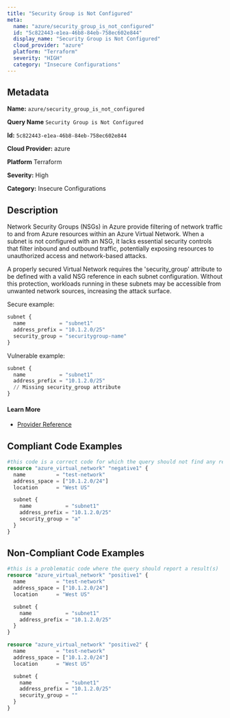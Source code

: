 ```yaml
---
title: "Security Group is Not Configured"
meta:
  name: "azure/security_group_is_not_configured"
  id: "5c822443-e1ea-46b8-84eb-758ec602e844"
  display_name: "Security Group is Not Configured"
  cloud_provider: "azure"
  platform: "Terraform"
  severity: "HIGH"
  category: "Insecure Configurations"
---
```

## Metadata

**Name:** `azure/security_group_is_not_configured`

**Query Name** `Security Group is Not Configured`

**Id:** `5c822443-e1ea-46b8-84eb-758ec602e844`

**Cloud Provider:** azure

**Platform** Terraform

**Severity:** High

**Category:** Insecure Configurations

## Description
Network Security Groups (NSGs) in Azure provide filtering of network traffic to and from Azure resources within an Azure Virtual Network. When a subnet is not configured with an NSG, it lacks essential security controls that filter inbound and outbound traffic, potentially exposing resources to unauthorized access and network-based attacks. 

A properly secured Virtual Network requires the 'security_group' attribute to be defined with a valid NSG reference in each subnet configuration. Without this protection, workloads running in these subnets may be accessible from unwanted network sources, increasing the attack surface.

Secure example:
```terraform
subnet {
  name           = "subnet1"
  address_prefix = "10.1.2.0/25"
  security_group = "securitygroup-name"
}
```

Vulnerable example:
```terraform
subnet {
  name           = "subnet1"
  address_prefix = "10.1.2.0/25"
  // Missing security_group attribute
}
```

#### Learn More

 - [Provider Reference](https://www.terraform.io/docs/providers/azure/r/virtual_network.html)


## Compliant Code Examples
```terraform
#this code is a correct code for which the query should not find any result
resource "azure_virtual_network" "negative1" {
  name          = "test-network"
  address_space = ["10.1.2.0/24"]
  location      = "West US"

  subnet {
    name           = "subnet1"
    address_prefix = "10.1.2.0/25"
    security_group = "a"
  }
}
```
## Non-Compliant Code Examples
```terraform
#this is a problematic code where the query should report a result(s)
resource "azure_virtual_network" "positive1" {
  name          = "test-network"
  address_space = ["10.1.2.0/24"]
  location      = "West US"

  subnet {
    name           = "subnet1"
    address_prefix = "10.1.2.0/25"
  }
}

resource "azure_virtual_network" "positive2" {
  name          = "test-network"
  address_space = ["10.1.2.0/24"]
  location      = "West US"

  subnet {
    name           = "subnet1"
    address_prefix = "10.1.2.0/25"
    security_group = ""
  }
}
```